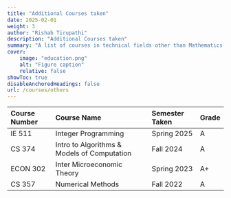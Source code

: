 ```yaml
---
title: "Additional Courses taken"
date: 2025-02-01
weight: 3
author: "Rishab Tirupathi"
description: "Additional Courses taken" 
summary: "A list of courses in technical fields other than Mathematics and Statistics I have taken as an undergraduate and graduate student." 
cover:
    image: "education.png"
    alt: "Figure caption"
    relative: false
showToc: true
disableAnchoredHeadings: false
url: /courses/others
---
```

| Course Number | Course Name | Semester Taken | Grade |
| :-------------| :----------| :-------------| :--------|
| IE 511         | Integer Programming | Spring 2025 | A |
| CS 374        | Intro to Algorithms & Models of Computation| Fall 2024| A |
| ECON 302      | Inter Microeconomic Theory| Spring 2023| A+|
| CS 357        | Numerical Methods| Fall 2022| A|